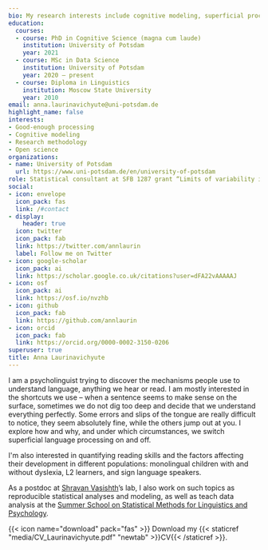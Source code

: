 ```yaml
---
bio: My research interests include cognitive modeling, superficial processing, and open science.
education:
  courses:
  - course: PhD in Cognitive Science (magna cum laude)
    institution: University of Potsdam
    year: 2021 
  - course: MSc in Data Science
    institution: University of Potsdam
    year: 2020 – present
  - course: Diploma in Linguistics
    institution: Moscow State University
    year: 2010
email: anna.laurinavichyute@uni-potsdam.de
highlight_name: false
interests:
- Good-enough processing
- Cognitive modeling
- Research methodology
- Open science
organizations:
- name: University of Potsdam
  url: https://www.uni-potsdam.de/en/university-of-potsdam
role: Statistical consultant at SFB 1287 grant “Limits of variability in language”
social:
- icon: envelope
  icon_pack: fas
  link: /#contact
- display:
    header: true
  icon: twitter
  icon_pack: fab
  link: https://twitter.com/annlaurin
  label: Follow me on Twitter
- icon: google-scholar
  icon_pack: ai
  link: https://scholar.google.co.uk/citations?user=dFA22vAAAAAJ
- icon: osf
  icon_pack: ai
  link: https://osf.io/nvzhb
- icon: github
  icon_pack: fab
  link: https://github.com/annlaurin
- icon: orcid
  icon_pack: fab
  link: https://orcid.org/0000-0002-3150-0206
superuser: true
title: Anna Laurinavichyute
---
```


I am a psycholinguist trying to discover the mechanisms people use to understand language, anything we hear or read. I am mostly interested in the shortcuts we use – when a sentence seems to make sense on the surface, sometimes we do not dig too deep and decide that we understand everything perfectly. Some errors and slips of the tongue are really difficult to notice, they seem absolutely fine, while the others jump out at you. I explore how and why, and under which circumstances, we switch superficial language processing on and off.

I'm also interested in quantifying reading skills and the factors affecting their development in different populations: monolingual children with and without dyslexia, L2 learners, and sign language speakers.

As a postdoc at [Shravan Vasishth](https://vasishth.github.io/)’s lab, I also work on such topics as reproducible statistical analyses and modeling, as well as teach data analysis at the [Summer School on Statistical Methods for Linguistics and Psychology](https://vasishth.github.io/smlp2021/).

{{< icon name="download" pack="fas" >}} Download my {{< staticref "media/CV_Laurinavichyute.pdf" "newtab" >}}CV{{< /staticref >}}.
